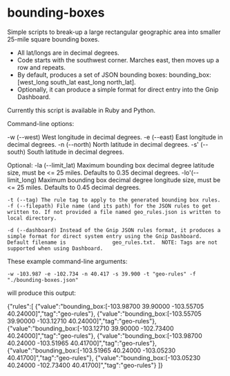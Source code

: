 bounding-boxes
==============
Simple scripts to break-up a large rectangular geographic area into smaller 25-mile square bounding boxes.
   * All lat/longs are in decimal degrees.
   * Code starts with the southwest corner.  Marches east, then moves up a row and repeats.
   * By default, produces a set of JSON bounding boxes: bounding_box:[west_long south_lat east_long north_lat]. 
   * Optionally, it can produce a simple format for direct entry into the Gnip Dashboard.   

Currently this script is available in Ruby and Python.  
  

Command-line options:

  -w  (--west)   West longitude in decimal degrees. 
  -e  (--east)   East longitude in decimal degrees. 
  -n  (--north)  North latitude in decimal degrees. 
  -s' (--south)  South latitude in decimal degrees. 
  
 Optional:
    -la (--limit_lat) Maximum bounding box decimal degree latitude size, must be <= 25 miles.  Defaults to 0.35 decimal degrees.
    -lo'(--limit_long) Maximum bounding box decimal degree longitude size, must be <= 25 miles. Defaults to 0.45 decimal degrees.

    -t (--tag) The rule tag to apply to the generated bounding box rules. 
    -f (--filepath) File name (and its path) for the JSON rules to get written to. If not provided a file named geo_rules.json is written to local directory.
    
    -d (--dashboard) Instead of the Gnip JSON rules format, it produces a simple format for direct system entry using the Gnip Dashboard. Default filename is 				geo_rules.txt.  NOTE: Tags are not supported when using Dashboard.  
   


These example command-line arguments:

	-w -103.987 -e -102.734 -n 40.417 -s 39.900 -t "geo-rules" -f "./bounding-boxes.json"

will produce this output:

{"rules":[
	{"value":"bounding_box:[-103.98700 39.90000 -103.55705 40.24000]","tag":"geo-rules"},
	{"value":"bounding_box:[-103.55705 39.90000 -103.12710 40.24000]","tag":"geo-rules"},
	{"value":"bounding_box:[-103.12710 39.90000 -102.73400 40.24000]","tag":"geo-rules"},
	{"value":"bounding_box:[-103.98700 40.24000 -103.51965 40.41700]","tag":"geo-rules"},
	{"value":"bounding_box:[-103.51965 40.24000 -103.05230 40.41700]","tag":"geo-rules"},
	{"value":"bounding_box:[-103.05230 40.24000 -102.73400 40.41700]","tag":"geo-rules"}
]}